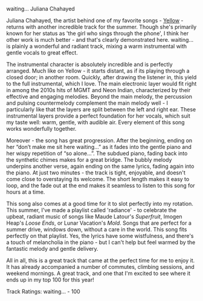 waiting...
Juliana Chahayed

Juliana Chahayed, the artist behind one of my favorite songs - [Yellow](https://www.mwaterman.dev/music/Juliana%20Chahayed%20-%20Yellow.md) - returns with another incredible track for the summer. Though she's primarily known for her status as 'the girl who sings through the phone', I think her other work is much better - and that's clearly demonstrated here. waiting... is plainly a wonderful and radiant track, mixing a warm instrumental with gentle vocals to great effect. 

The instrumental character is absolutely incredible and is perfectly arranged. Much like on Yellow - it starts distant, as if its playing through a closed door; in another room. Quickly, after drawing the listener in, this yield to the full instrumental, which I love. The main electronic layer would fit right in among the 2010s hits of MGMT and Neon Indian, characterized by their effective and engaging melodies. Beyond the main melody, the percussion and pulsing countermelody complement the main melody well - I particularly like that the layers are split between the left and right ear. These instrumental layers provide a perfect foundation for her vocals, which suit my taste well: warm, gentle, with audible air. Every element of this song works wonderfully together. 

Moreover - the song has great progression. After the beginning, ending on her “don’t make me sit here waiting…” as it fades into the gentle piano and her wispy repetition of “so alone…”. The subdued piano, fading back into the synthetic chimes makes for a great bridge. The bubbly melody underpins another verse, again ending on the same lyrics, fading again into the piano. At just two minutes - the track is tight, enjoyable, and doesn't come close to overstaying its welcome. The short length makes it easy to loop, and the fade out at the end makes it seamless to listen to this song for hours at a time. 

This song also comes at a good time for it to slot perfectly into my rotation. This summer, I've made a playlist called 'radiance' - to celebrate the upbeat, radiant music of songs like Maude Latour's *Superfruit*, Imogen Heap's *Loose Ends*, or Lunar Vacation's *Mold*. Songs that are perfect for a summer drive, windows down, without a care in the world. This song fits perfectly on that playlist. Yes, the lyrics have some wistfulness, and there's a touch of melancholia in the piano - but I can't help but feel warmed by the fantastic melody and gentle delivery. 

All in all, this is a great track that came at the perfect time for me to enjoy it. It has already accompanied a number of commutes, climbing sessions, and weekend mornings. A great track, and one that I'm excited to see where it ends up in my top 100 for this year!

Track Ratings:
waiting... - 100